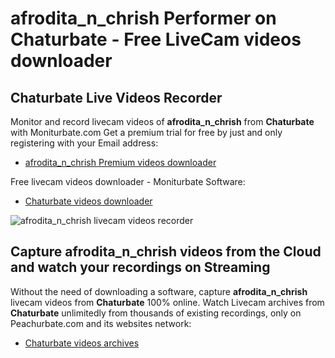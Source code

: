 # afrodita_n_chrish Performer on Chaturbate - Free LiveCam videos downloader

## Chaturbate Live Videos Recorder

Monitor and record livecam videos of **afrodita_n_chrish** from **Chaturbate** with Moniturbate.com
Get a premium trial for free by just and only registering with your Email address:
* [afrodita_n_chrish Premium videos downloader](https://moniturbate.com/request-demo-licence-key.html)

Free livecam videos downloader - Moniturbate Software:
* [Chaturbate videos downloader](https://moniturbate.com/moniturbate-download-software.html)

![afrodita_n_chrish livecam videos recorder](https://peachurnet.com/templates/moniturbate-software.png)


## Capture afrodita_n_chrish videos from the Cloud and watch your recordings on Streaming

Without the need of downloading a software, capture **afrodita_n_chrish** livecam videos from **Chaturbate** 100% online.
Watch Livecam archives from **Chaturbate** unlimitedly from thousands of existing recordings, only on Peachurbate.com and its websites network:
* [Chaturbate videos archives](https://peachurnet.com/)